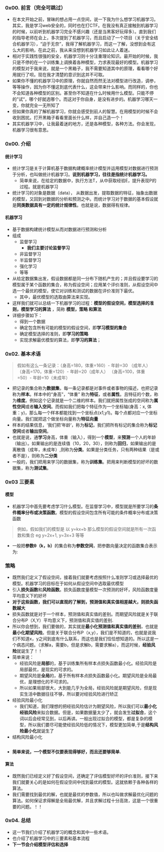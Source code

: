 ### 0x00. 前言（完全可跳过）

<ul>
<li>在本文开始之前，冒昧的想占用一点空间，说一下我为什么想学习机器学习。其实，我是学习web安全的，同时也在打CTF。在我没有真正接触到机器学习的时候，以前听到机器学习完全不感兴趣（还是当黑客好玩得多）。直到我们的指导老师在会上，多次提到了机器学习，而且启动了一个项目（关于安全结合机器学习），“迫于无奈”，我得了解机器学习，而这一了解，没想到会有这么大的影响，在此之前，我从来没想到机器学习如此让人着迷。</li>
<li>相对于实践性很强的安全，机器学习则十分注重理论知识。最开始的时候，我只是不停的在一个训练集上调换着各种模型，力求表现最好的模型。机器学习的模型对于我来说，就是一个黑箱子，我不需要知道其中的原理，看看哪个好用就行了呗。现在我才清楚的意识到这并不可取。</li>


<!--more-->


<li>如果你不懂的机器学习中的原理，你就自然而然无法对模型进行改造，调参，等等操作，因为你不懂这到底代表什么，这会带来什么影响。而同样的，你也不会知道各种模型的区别。甚至你不知道在什么时候用什么模型。只能不停的”试“，哪个好就选哪个。而这对于你自身，是没有进步的。机器学习哪天一变，你就完全一无所知了</li>
<li>但如果你真的了解机器学习，你就会感受到前人的智慧。在用模型的时候不会收到困扰。打开黑箱子看看里面长什么样，并自己造一个！</li>
<li>其实机器学习中，让我最着迷的地方，还是各种模型，各种方法。你会发现，机器学习很有意思。</li>
</ul>


### 0x00. 介绍

#### 统计学习
+ 统计学习是关于计算机基于数据构建概率统计模型并运用模型对数据进行预测于分析，也叫做统计机器学习。<strong>说到机器学习，往往是指统计机器学习。</strong>
    +   简单来说，在给定的数据中，执行方法T，从中获取经验E，提升表现P的过程。就是机器学习
+   统计学习的对象是数据（data）， 从数据出发，提取数据的特征，抽象出数据的模型，又回到对数据的分析和预测之中。而统计学习对于数据的基本假设就是<strong>同类数据具有一定的统计规律性</strong>。也就是说，数据得有规律。

#### 机器学习

<ul>
<li>基于数据构建统计模型从而对数据进行预测和分析</li>
<li>组成

<ul>
<li>监督学习

<ul>
<li><strong>我们主要讨论监督学习</strong></li>
</ul></li>
<li>非监督学习</li>
<li>半监督学习</li>
<li>强化学习 </li>
<li>等等</li>
</ul></li>
<li>从给定数据集出发，假设数据都是同一分布下随机产生的；并且假设要学习的模型属于某个函数的集合，称为假设空间；应用某个评价准则，从假设空间中选一个最优的模型，使它对训练和测试的数据在评价准则下最优。

<ul>
<li>其中，最优模型的选取由算法来实现。</li>
</ul></li>
<li>这样我们就可以总结一下机器学习的过程：<strong>模型的假设空间，模型选择的准则，模型学习的算法</strong> ，简称 <strong>模型，策略 和算法</strong></li>
<li>详细步骤如下：

<ul>
<li>得到一个数据</li>
<li>确定包含所有可能的模型的假设空间，即<strong>学习模型的集合</strong></li>
<li>确定模型选择的准则，即<strong>学习的策略</strong></li>
<li>实现求解最优模型的算法，即<strong>学习的算法</strong>；</li>
</ul></li>
</ul>

### 0x02. 基本术语

<blockquote>
  假如有这么一条记录：（身高=180，体重=160）- 年龄=30 （成年人）
  （身高=170，体重=120）- 年龄=20（成年人）
  （身高=100，体重=50）- 年龄=10（未成年）
</blockquote>

<ul>
<li>把记录的集合称为<strong>数据集</strong>，每一条记录都是对事件或者事物的描述，也把记录称为<strong>样本</strong>。样本中的“身高”，“体重” 称为<strong>特征</strong>，或者<strong>属性</strong>。且特征的个数，称为<strong>维度</strong>。例如这个记录就是一个二维的样本。我们就把属性张成的空间称为<strong>属性空间</strong>或者<strong>输入空间</strong>。而假如我们把每个特征作为一个坐标轴(身高：x, 体重：y)，那么每一个样本都能找到一个坐标点(x1,y1)。每个点都对应一个坐标向量。我们就把这个做坐标向量称为<strong>特征向量</strong><img src="https://www.andseclab.cn/wp-content/uploads/2018/03/%E5%9D%90%E6%A0%87.png" alt="" /></li>
<li>样本的结果信息，‘我们把’年龄‘，称为<strong>标记</strong>，我们把所有标记的集合称为<strong>标记空间</strong>或者<strong>输出空间</strong>。</li>
<li>也就是说，通<strong>学习</strong>身高，体重（输入），得到一个<strong>模型</strong>，来<strong>预测</strong>一个人的年龄（输出）。如果输出的是连续值（10，20，30），则称为<strong>回归</strong>，如果输出的是离散值（成年，未成年）,则称为<strong>分类</strong>。如果是分类任务，只有两种结果（是或者不是），则称为<strong>二分类</strong></li>
<li>一般的，我们把用来学习的数据集，称为<strong>训练集</strong>。把用来判断模型的好坏的数据集，称为<strong>测试集</strong>。</li>
</ul>

### 0x03 三要素

####   模型
+ 机器学习中首先要考虑学习什么模型。在监督学习中，模型就是所要学习的<strong>条件概率分布或决策函数</strong>。模型的假设空间包含所有可能的条件概率分布或决策函数

<blockquote>
  例如，假如我们的模型是 以  y=kx+b 那么模型的假设空间就是所有一次函数和集合 eg y=2x+1, y=3x+3 等等
</blockquote>

<ul>
<li>一般把<strong>参数θ（k，b）</strong>的集合称为<strong>参数空间</strong>，把参数向量决定的函数集合表示为:
<img src="https://www.andseclab.cn/wp-content/uploads/2018/03/func.png" alt="" /></li>
</ul>

### 策略

<ul>
<li>既然我们定义了假设空间，接着我们就要考虑按照什么准则学习或选择最优的模型。机器学习的目标在于如何从假设空间中选取最优模型</li>
<li>引入<strong>损失函数</strong>和<strong>风险函数</strong>。损失函数度量模型一次预测的好坏，风险函数度量平均意义下的好坏
<img src="https://www.andseclab.cn/wp-content/uploads/2018/03/loss.png" alt="" /></li>
<li><strong>对于这些函数，我们可以直观的了解到，预测值和真实值相差越大，则损失函数越大</strong>
<img src="https://www.andseclab.cn/wp-content/uploads/2018/03/e.png" alt="" /></li>
<li>损失函数就是对于一个样本，预测值和真实值的差别。而期望风险就是关于联合分布P（X,Y）平均意义下，预测值和真实值的差别.</li>
<li>所以你会想到，我们要做的，其实就是<strong>最小化预测值和真实值的差别</strong>，也就是<strong>最小化期望风险</strong>。但是关于联合分布P（x,y），我们是不知道的，也就是说我们不知道x，y之间到底有什么联系，而这也是我们恰恰想知道的。所以这是一个病态问题。（求解a，需要b，但是求解b，需要求解a），而这时候，<strong>经验风险</strong>就诞生了！！
<img src="https://www.andseclab.cn/wp-content/uploads/2018/03/%E3%81%AE.png" alt="" /></li>
<li>简单来说：

<ul>
<li>经验风险是<strong>局部</strong>的，基于训练集所有样本点损失函数最小化。经验风险是局部最优，是现实的可求的。</li>
<li>期望风险是<strong>全局</strong>的，基于所有样本点损失函数最小化。期望风险是全局最优，是理想化的不可求的。</li>
<li>所以如果局部很大，大到能几乎为全局，经验风险就是期望风险，但是现实生活中数据往往不够，所以要对经验风险进行矫正</li>
</ul></li>
<li>经验风险最小化

<ul>
<li>我们知道，我们理想的把经验风险估计为期望风险，所以我们可以<strong>最小化经验风险</strong>来拟合数据。但是，如果数据量太少了，就会发生<strong>过拟合</strong>，这个词以后会经常见到，以后再讲。一般出现过拟合的模型，都是复杂的模型，所以我们要尽可能使经验风险低的情况下，模型更加简单,于是<strong>结构风险最小化</strong>就诞生了</li>
</ul></li>
<li>结构风险最小化
<img src="https://www.andseclab.cn/wp-content/uploads/2018/03/e5.png" alt="" />

<p><img src="https://www.andseclab.cn/wp-content/uploads/2018/03/e4.png" alt="" /></p></li>
<li><strong>简单来说，一个模型不仅要表现得够好，而且还要够简单.</strong></li>
</ul>

#### 算法

<ul>
<li>既然我们已经定义好了假设空间，还确定了评估模型好坏的评价准则，接下来我们就要关心的是如何在假设空间中找到最优的模型。这就依赖于各种各样的算法。</li>
<li>我们需要找到最优的解，也就是最优的参数值，所以也叫做求解最优化问题的算法。如何保证求得解是全局最优解，并且求解过程十分高效，这是一个很重要的问题。！！</li>
</ul>

### 0x04. 总结

<ul>
<li>这一节我们介绍了机器学习的概念和其中一些术语。</li>
<li>也介绍了机器学习中的三要素和基本流程</li>
<li><strong>下一节会介绍模型评估和选择</strong></li>
</ul>
